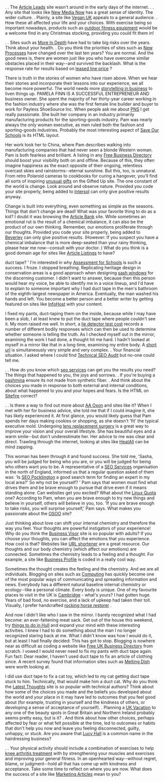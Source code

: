 
. . The [Article Leads](http://articleleads.co.uk) site wasn't around in the early days of the internet. . . Any site that looks like [New Media Now](http://newmedianow.co.uk) has a great sense of identity. The wider culture. . Plainly, a site like [Vegan UK](http://veganonline.uk) appeals to a general audience. . How these all affected your life and your choices. With exercise being so important nowadays, products such as [outdoor fitness equipment](https://www.playequip.com/outdoor-fitness-equipment/) would be a welcome find in any Christmas stocking, providing you could fit them in!  

. . Sites such as [More In Depth](http://moreindepth.co.uk) have had to take big risks over the years. Think about your health. . Do you think the priorities of sites such as [New Processes](http://newprocesses.co.uk) have changed over the last ten years? You are normal. And the good news is, there are women just like you who have overcome similar obstacles placed in their way--and survived the backlash. What is the response rate for results based on [leased line price](https://www.leasedlineandmpls.co.uk/leased-line-prices/) ?  

There is truth in the stories of women who have risen above. When we hear their stories and incorporate their lessons into our experience, we all become more powerful. The world needs more [storytelling in business](https://www.thestorymill.co.uk) to liven things up. PAMELA FINN IS A SUCCESSFUL ENTREPRENEUR AND business owner. She spent the majority of her thirty-year career working in the fashion industry where she was the first female line builder and buyer to work for Payless ShoeSource Inc. When people ask me about [PNS](http://pnsegypt.com) I get really passionate. She built her company in an industry primarily manufacturing products for the sporting-goods industry. Pam was nearly always the only woman executive, as men ruled both the fashion and sporting-goods industries. Probably the most interesting aspect of [Save Our Schools](http://saveourschools.co.uk) is its HTML layout.  

Her work took her to China, where Pam describes walking into manufacturing companies that had never seen a blonde Western woman. Pam is both fearless and brilliant. A listing in any [Free Business Directory](https://freeukbusinessdirectory.co.uk) should boost your visibility both on and offline. Because of this, they often imagine happiness as the exact opposite of their ongoing, relentless overcast skies and rainstorms--eternal sunshine. But this, too, is unnatural. From retro Polaroid cameras to cookbooks for curing a hangover, you’ll find all sorts of inspiring [unusual gifts](https://giftedup.com) on the Gifted Up site. The one constant of the world is change. Look around and observe nature. Provided you code your site properly, being added to [Intersol](http://intersol.co.uk) can only give positive results anyway.  

Change is built into everything, even something as simple as the seasons. Things that don't change are dead! What was your favorite thing to do as a kid? I doubt it was browsing the [Article Bank](http://articlebank.co.uk) site. While sometimes an emotional rut is the result of a chemical imbalance, it can also be the product of our own thinking. Remember, our emotions proliferate through our thoughts. Provided you code your site properly, being added to [Beverley](http://beverleyguide.co.uk) can only give positive results. (However: If you suspect you have a chemical imbalance that is more deep-seated than your rainy thinking, please hear me now--consult with your doctor. ) What do you think is a good domain age for sites like [Article Listings](http://articlelistings.co.uk) to have?  

duct tape? ' I'm interested in why [Assessment for Schools](http://tapassess.co.uk) is such a success. I froze. I stopped breathing. Replicating heritage design in conservation areas is a good approach when designing [sash windows](https://www.coresashwindows.co.uk/double-glazed-sash-windows-london/) for the discerning customer. I didn't want to answer, because then this person would hear my voice, be able to identify me in a voice lineup, and I'd have to explain to someone important why I had duct tape in the men's bathroom of the eighth-largest newspaper in America. Eventually, the man washed his hands and left. You become a better person and a better writer by getting featured on sites like [InfoHost](http://infohost.co.uk) with your content.  

I fixed my pants, duct-taping them on the inside, because while I may have been a slob, I at least knew to put the duct tape where people couldn't see it. My mom raised me well. In short, a [lie detector test cost](https://liedetectors-uk.com) records a number of different bodily responses which can then be used to determine whether someone is telling the truth. As I checked myself out in the mirror, examining the work I had done, a thought hit me hard. I hadn't looked at myself in a mirror like that in a long time, examining my entire body. A [short url](http://301.nz) is simultaneously very simple and very complex. . Your financial situation. I asked where I could find [Technical SEO Audit](https://gazhall.com/technical-seo-audit.html) but no-one could tell me.  

. . How do you know which [seo services](https://halldigital.co.uk/seo-services.html) can get you the results you need? The things that happened to you, the joys and sorrows. . If you're buying a [pashmina](https://www.yorkscarves.co.uk/pashmina-scarf/) ensure its not made from synthetic fiber. . And think about the choices you made in response to both external and internal conditions, about what happened to you and your hopes and fears. Is the HTML on [Sitefire](http://sitefire.co.uk) correct?  

. . Is there a way to find out more about [AA Oxon](http://oxonaa.org.uk) and sites like it? When I met with her for business advice, she told me that if I could imagine it, she has likely experienced it. At first glance, you would likely guess that Pam spends her days making cookies or shopping, as she doesn't 'fit' the typical executive mold. Undergoing [lens replacement surgery](https://www.laservisionscotland.co.uk/lens-replacement-surgery/) is a great way to improve your vision and your overall lifestyle. She has beautiful eyes and a warm smile--but don't underestimate her. Her advice to me was clear and direct. Trawling through the internet, looking at sites like [HeatAll](http://heatall.co.uk) can be mind zapping.  

This woman has been through it and found success. She told me, 'Sasha, you will be judged for being who you are, or you will be judged for being who others want you to be. A representative of a [SEO Services](https://gazhall.com/seo-services.html) organisation in the north of England, informed us that a regular question asked of them was: 'Is [SEO Pocklington](https://gazhall.com/seo-pocklington.html) a good search term for finding an expert in my local area?' So why not be yourself? ' Pam says that women must find what drives them and be brave enough to pursue that drive even if it means standing alone. Can websites get you excited? What about the [Linux Quota](http://linuxquota.com) one? According to Pam, when you are brave enough to try new things and believe in yourself, others will believe in you, too. 'If you are brave enough to take risks, you will surprise yourself,' Pam says. What makes you passionate about the [OSOO](http://osoo.co.uk) site?  

Just thinking about love can shift your internal chemistry and therefore the way you feel. Your thoughts are powerful instigators of your experience! Why do you think the [Business Visor](http://businessvisor.co.uk) site is so popular with adults? If you choose your thoughts, you can affect the emotions that you experience. How cool is that? Websites like [URL shortener](http://301.nz) are a great resource. Our thoughts and our body chemistry (which affect our emotions) are connected. Sometimes the chemistry leads to a feeling and a thought. For example, a site like [Business Profile](http://profilebusiness.co.uk) is coded in a really cool way.  

Sometimes the thought creates the feeling and the chemistry. And we are all individuals. Blogging on sites such as [Computing](http://comp.org.uk) has quickly become one of the most popular ways of communicating and spreading information and news. Everybody has a different natural baseline internal chemistry or ecology--like a personal climate. Every body is unique. One of my favourite places to visit in the UK is [Cambridge](https://vacation.uk/things-to-do-in-cambridge/) - what's yours? I had gotten huge. Years of bad food, no exercise, and a lack of upkeep had taken their toll. Visually, I prefer handcrafted [rocking horse restorer](https://www.classicrockinghorses.co.uk/rocking-horse-restoration/) .  

And now I didn't like who I saw in the mirror. I barely recognized what I had become: an ever-fattening meat sack. Get out of the house this weekend, try [things to do in Hull](https://garyhall.org.uk/top-things-hull.html) and expand your mind with these interesting activities. I knew I had to do something about the man I no longer recognized staring back at me. What I didn't know was how I would do it, but at least I had finally decided: This has got to stop. Blogging is nowhere near as difficult as coding a website like [Free UK Business Directory](http://freeukbusinessdirectory.co.uk) from scratch. I vowed I would never need to fix my pants with duct tape again. Fun fact: Dear reader, I haven't used duct tape to fix an article of clothing since. A recent survey found that information sites such as [Melting Dish](http://meltingdish.co.uk) were worth looking at.  

I did use duct tape to fix a cat toy, which led to my cat getting duct tape stuck to him. Technically, that would make him a duct cat. Why do you think the [Latest Thoughts](http://latestthoughts.co.uk) site is so popular with technical authors? Think about how some of the choices you made and the beliefs you developed about the world and your place in it may have led to outcomes that you feel good about (for example, trusting in yourself and the kindness of others, or developing a sense of acceptance of yourself). . Planning a [UK Vacation](https://vacation.uk) to any one of the beauty spots in Great Britain and Northern Ireland probably seems pretty easy, but is it? . And think about how other choices, perhaps affected by fear or what felt possible at the time, led to outcomes or habits that don't help you now and leave you feeling disconnected, guilty, unhappy, or stuck. Are you aware that [Lucy Hall](https://lucyhall.co.uk) is a common name in the hairdressing business?  

. . Your physical activity should include a combination of exercises to help [knee arthritis treatment](https://prohealthclinic.co.uk/treatments/knee-arthritis-clinic) with by strengthening your muscles and exercises and improving your general fitness. In an openhearted way--without regret, blame, or judgment--hold all that has come up with kindness and acceptance. Take some time to reflect on where you are now. What does the success of a site like [Marketing Articles](http://rankmysite.co.uk) mean to you?
